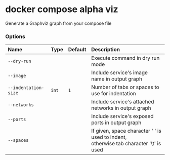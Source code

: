 # docker compose alpha viz

<!---MARKER_GEN_START-->
Generate a Graphviz graph from your compose file

### Options

| Name                 | Type  | Default | Description                                                                                        |
|:---------------------|:------|:--------|:---------------------------------------------------------------------------------------------------|
| `--dry-run`          |       |         | Execute command in dry run mode                                                                    |
| `--image`            |       |         | Include service's image name in output graph                                                       |
| `--indentation-size` | `int` | `1`     | Number of tabs or spaces to use for indentation                                                    |
| `--networks`         |       |         | Include service's attached networks in output graph                                                |
| `--ports`            |       |         | Include service's exposed ports in output graph                                                    |
| `--spaces`           |       |         | If given, space character ' ' is used to indent,<br>otherwise tab character '\t' is used |


<!---MARKER_GEN_END-->


